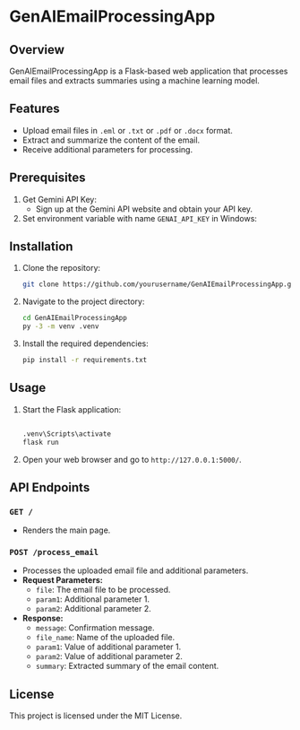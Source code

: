 # GenAIEmailProcessingApp

## Overview
GenAIEmailProcessingApp is a Flask-based web application that processes email files and extracts summaries using a machine learning model.

## Features
- Upload email files in `.eml` or `.txt` or `.pdf` or `.docx` format.
- Extract and summarize the content of the email.
- Receive additional parameters for processing.

## Prerequisites
1. Get Gemini API Key:
   - Sign up at the Gemini API website and obtain your API key.
2. Set environment variable with name `GENAI_API_KEY` in Windows:
   

## Installation
1. Clone the repository:
    ```bash
    git clone https://github.com/yourusername/GenAIEmailProcessingApp.git
    ```
2. Navigate to the project directory:
    ```bash
    cd GenAIEmailProcessingApp
    py -3 -m venv .venv
    ```
3. Install the required dependencies:
    ```bash
    pip install -r requirements.txt
    ```

## Usage
1. Start the Flask application:
    ```bash

    .venv\Scripts\activate
    flask run
    ```
2. Open your web browser and go to `http://127.0.0.1:5000/`.

## API Endpoints
### `GET /`
- Renders the main page.

### `POST /process_email`
- Processes the uploaded email file and additional parameters.
- **Request Parameters:**
  - `file`: The email file to be processed.
  - `param1`: Additional parameter 1.
  - `param2`: Additional parameter 2.
- **Response:**
  - `message`: Confirmation message.
  - `file_name`: Name of the uploaded file.
  - `param1`: Value of additional parameter 1.
  - `param2`: Value of additional parameter 2.
  - `summary`: Extracted summary of the email content.

## License
This project is licensed under the MIT License.
